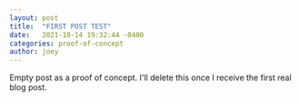 ```yaml
---
layout: post
title:  "FIRST POST TEST"
date:   2021-10-14 19:32:44 -0400
categories: proof-of-concept
author: joey
---
```

Empty post as a proof of concept. I'll delete this once I receive the first real blog post.